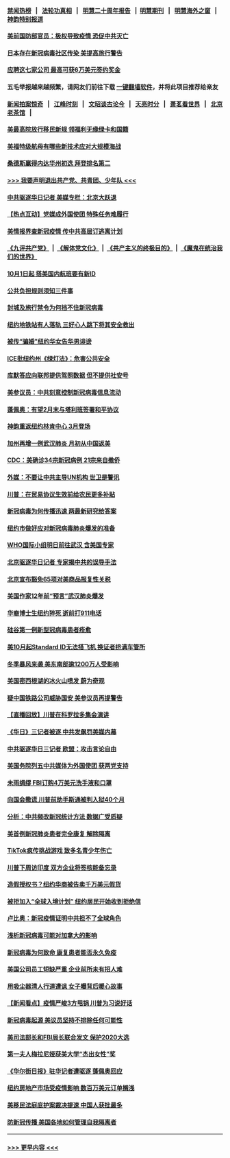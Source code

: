 #### [禁闻热榜](热点新闻.md?=0)  &nbsp;&nbsp;|&nbsp;&nbsp; [法轮功真相](https://github.com/gfw-breaker/truth/blob/master/README.md?=0) &nbsp;&nbsp;|&nbsp;&nbsp; [明慧二十周年报告](https://github.com/gfw-breaker/mh-reports/blob/master/README.md?=0) &nbsp;&nbsp;|&nbsp;&nbsp;[明慧期刊](https://github.com/gfw-breaker/mh-qikan) &nbsp;&nbsp;|&nbsp;&nbsp; [明慧海外之窗](https://github.com/gfw-breaker/mh-news/blob/master/README.md?=0) &nbsp;&nbsp;|&nbsp;&nbsp; [神韵特别报道](https://github.com/gfw-breaker/mh-news/blob/master/shenyun.md?=0)
#### [美前国防部官员：极权导致疫情 恐促中共灭亡](../pages/nsc412/n11889092.md?t=02240301) 
#### [日本存在新冠病毒社区传染 美提高旅行警告](../pages/nsc412/n11889917.md?t=02240301) 
#### [应聘这七家公司 最高可获6万美元签约奖金](../pages/nsc412/n11879446.md?t=02240301) 
#### 五毛举报越来越频繁，请网友们前往下载 [一键翻墙软件](https://github.com/gfw-breaker/ssr-accounts)，并将此项目推荐给亲友
#### [新闻拍案惊奇](https://github.com/gfw-breaker/banned-news/blob/master/pages/link4.md) &nbsp;&nbsp;|&nbsp;&nbsp; [江峰时刻](https://github.com/gfw-breaker/banned-news/blob/master/pages/link4.md) &nbsp;&nbsp;|&nbsp;&nbsp; [文昭谈古论今](https://github.com/gfw-breaker/banned-news/blob/master/pages/link4.md) &nbsp;&nbsp;|&nbsp;&nbsp; [天亮时分](https://github.com/gfw-breaker/banned-news/blob/master/pages/link4.md) &nbsp;&nbsp;|&nbsp;&nbsp; [萧茗看世界](https://github.com/gfw-breaker/banned-news/blob/master/pages/link4.md) &nbsp;&nbsp;|&nbsp;&nbsp; [北京老茶馆](https://github.com/gfw-breaker/banned-news/blob/master/pages/link4.md) &nbsp;&nbsp;|&nbsp;&nbsp; 
#### [美最高院放行移民新规 领福利无缘绿卡和国籍](../pages/nsc412/n11889500.md?t=02240301) 
#### [美福特级航母有哪些新技术应对大规模海战](../pages/nsc412/n11882087.md?t=02240301) 
#### [桑德斯赢得内达华州初选 拜登排名第二](../pages/nsc412/n11888760.md?t=02240301) 
#### [>>> 我要声明退出共产党、共青团、少年队 <<<](https://github.com/begood0513/goodnews/blob/master/quit/letter.md) 
#### [中共驱逐华日记者 美媒专栏：北京大跃退](../pages/nsc412/n11888453.md?t=02240301) 
#### [【热点互动】党媒成外国使团 特殊任务难履行](../pages/nsc412/n11888306.md?t=02240301) 
#### [美情报界查新冠疫情 传中共高层订逃离计划](../pages/nsc412/n11888161.md?t=02240301) 
#### [《九评共产党》](https://github.com/begood0513/9ping.md/blob/master/README.md) &nbsp;|&nbsp; [《解体党文化》](../../../../jtdwh.md/blob/master/README.md)  &nbsp;|&nbsp; [《共产主义的终极目的》](../../../../gczydzjmd.md/blob/master/README.md) &nbsp;|&nbsp; [《魔鬼在统治我们的世界》](../../../../mgztzwmdsj.md/blob/master/README.md) 
#### [10月1日起 搭美国内航班要有新ID](../pages/nsc412/n11888243.md?t=02240301) 
#### [公共负担规则须知三件事](../pages/nsc412/n11888123.md?t=02240301) 
#### [封城及旅行禁令为何挡不住新冠病毒](../pages/nsc412/n11888067.md?t=02240301) 
#### [纽约地铁站有人落轨   三好心人跳下将其安全救出](../pages/nsc412/n11888088.md?t=02240301) 
#### [被传“骗婚”纽约华女告华男诽谤](../pages/nsc412/n11887303.md?t=02240301) 
#### [ICE批纽约州《绿灯法》：危害公共安全](../pages/nsc412/n11887285.md?t=02240301) 
#### [库默答应向联邦提供驾照数据 但不提供社安号](../pages/nsc412/n11887269.md?t=02240301) 
#### [美参议员：中共刻意控制新冠病毒信息流动](../pages/nsc412/n11887949.md?t=02240301) 
#### [蓬佩奥：有望2月末与塔利班签署和平协议](../pages/nsc412/n11887248.md?t=02240301) 
#### [神韵重返纽约林肯中心 3月登场](../pages/nsc412/n11885013.md?t=02240301) 
#### [加州再增一例武汉肺炎 月初从中国返美](../pages/nsc412/n11886929.md?t=02240301) 
#### [CDC：美确诊34宗新冠病例 21宗来自撤侨](../pages/nsc412/n11886795.md?t=02240301) 
#### [外媒：不要让中共主导UN机构 世卫是警讯](../pages/nsc412/n11886401.md?t=02240301) 
#### [川普：在贸易协议生效前给农民更多补贴](../pages/nsc412/n11886549.md?t=02240301) 
#### [新冠病毒为何传播迅速 两最新研究给答案](../pages/nsc412/n11886505.md?t=02240301) 
#### [纽约市做好应对新冠病毒肺炎爆发的准备](../pages/nsc412/n11885019.md?t=02240301) 
#### [WHO国际小组明日前往武汉 含美国专家](../pages/nsc412/n11886380.md?t=02240301) 
#### [北京驱逐华日记者 专家揭中共的误导手法](../pages/nsc412/n11886124.md?t=02240301) 
#### [北京宣布豁免65项对美商品报复性关税](../pages/nsc412/n11885960.md?t=02240301) 
#### [美国作家12年前“预言”武汉肺炎爆发](../pages/nsc412/n11885487.md?t=02240301) 
#### [华裔博士生纽约猝死  逝前打911电话](../pages/nsc412/n11885007.md?t=02240301) 
#### [硅谷第一例新型冠病毒患者痊愈](../pages/nsc412/n11885163.md?t=02240301) 
#### [美10月起Standard ID无法搭飞机  换证者挤满车管所](../pages/nsc412/n11885036.md?t=02240301) 
#### [冬季暴风来袭 美东南部逾1200万人受影响](../pages/nsc412/n11884620.md?t=02240301) 
#### [美国密西根湖的冰火山喷发 蔚为奇观](../pages/nsc412/n11884842.md?t=02240301) 
#### [疑中国铁路公司威胁国安 美参议员再提警告](../pages/nsc412/n11884300.md?t=02240301) 
#### [【直播回放】川普在科罗拉多集会演讲](../pages/nsc412/n11883640.md?t=02240301) 
#### [《华日》三记者被逐 中共发飙罚美媒内幕](../pages/nsc412/n11884184.md?t=02240301) 
#### [中共驱逐华日三记者 欧盟：攻击言论自由](../pages/nsc412/n11884179.md?t=02240301) 
#### [美国务院列五中共媒体为外国使团 获两党支持](../pages/nsc412/n11883954.md?t=02240301) 
#### [未雨绸缪 FBI订购4万美元洗手液和口罩](../pages/nsc412/n11883960.md?t=02240301) 
#### [向国会撒谎 川普前助手斯通被判入狱40个月](../pages/nsc412/n11883930.md?t=02240301) 
#### [分析：中共频改新冠统计方法 数据广受质疑](../pages/nsc412/n11883875.md?t=02240301) 
#### [美首例新冠肺炎患者完全康复 解除隔离](../pages/nsc412/n11883754.md?t=02240301) 
#### [TikTok疯传挑战游戏 致多名青少年伤亡](../pages/nsc412/n11883598.md?t=02240301) 
#### [川普下周访印度 双方企业将签核能备忘录](../pages/nsc412/n11883604.md?t=02240301) 
#### [造假授权书？纽约华商被告卖千万美元假货](../pages/nsc412/n11882429.md?t=02240301) 
#### [被拒加入“全球入境计划”  纽约居民开始收到拒绝信](../pages/nsc412/n11882417.md?t=02240301) 
#### [卢比奥：新冠疫情证明中共担不了全球角色](../pages/nsc412/n11881340.md?t=02240301) 
#### [浅析新冠病毒可能对加拿大的影响](../pages/nsc412/n11879775.md?t=02240301) 
#### [新冠病毒为何致命 康复患者能否永久免疫](../pages/nsc412/n11881488.md?t=02240301) 
#### [美国公司员工短缺严重 企业前所未有招人难](../pages/nsc412/n11881792.md?t=02240301) 
#### [用吸尘器清人行道遭讽 女子曝背后暖心故事](../pages/nsc412/n11881702.md?t=02240301) 
#### [【新闻看点】疫情严峻3方甩锅 川普为习说好话](../pages/nsc412/n11881049.md?t=02240301) 
#### [新冠病毒起源 美议员坚持不排除任何可能性](../pages/nsc412/n11881179.md?t=02240301) 
#### [美司法部长和FBI局长联合发文 保护2020大选](../pages/nsc412/n11881522.md?t=02240301) 
#### [第一夫人梅拉尼娅获美大学“杰出女性”奖](../pages/nsc412/n11881185.md?t=02240301) 
#### [《华尔街日报》驻华记者遭驱逐 蓬佩奥回应](../pages/nsc412/n11881166.md?t=02240301) 
#### [纽约房地产市场受疫情影响  数百万美元订单搁浅](../pages/nsc412/n11879548.md?t=02240301) 
#### [美移民法庭庇护案裁决提速 中国人获批最多](../pages/nsc412/n11879431.md?t=02240301) 
#### [防新冠传播 美国各地如何管理自我隔离者](../pages/nsc412/n11881062.md?t=02240301) 

----
#### [ >>> 更早内容 <<< ](../indexes/nsc412-earlier.md)
